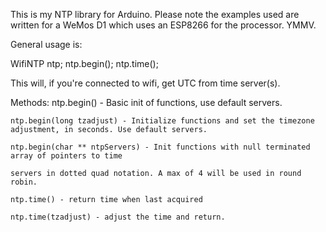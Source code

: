 
This is my NTP library for Arduino. Please note the examples used are written 
for a WeMos D1 which uses an ESP8266 for the processor. YMMV. 

General usage is: 

WifiNTP ntp;
ntp.begin();
ntp.time();

This will, if you're connected to wifi, get UTC from time server(s).

Methods: 
	ntp.begin()	- Basic init of functions, use default servers.
	
	ntp.begin(long tzadjust) - Initialize functions and set the timezone adjustment, in seconds. Use default servers.
	
	ntp.begin(char ** ntpServers) - Init functions with null terminated array of pointers to time
	
	servers in dotted quad notation. A max of 4 will be used in round robin.
	
	ntp.time() - return time when last acquired
	
	ntp.time(tzadjust) - adjust the time and return.
	
	
